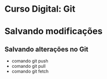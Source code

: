 # Curso Digital: Git

# Salvando modificações

## Salvando alterações no Git

* comando git push
* comando git pull
* comando git fetch
